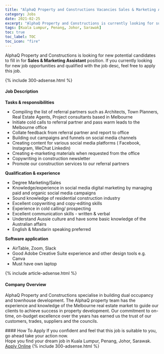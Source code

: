 ```yaml
---
title: "AlphaQ Property and Constructions Vacancies Sales & Marketing Assistant" 
category: Jobs 
date: 2021-02-25 
excerpt: "AlphaQ Property and Constructions is currently looking for suitable person to fill in the Sales & Marketing Assistant which based in Kuala Lumpur, Penang, Johor, Sarawak" 
tags: [Kuala Lumpur, Penang, Johor, Sarawak] 
toc: true 
toc_label: TOC 
toc_icon: "fire" 
--- 
```


<p>AlphaQ Property and Constructions is looking for new potential candidates to fill in for <b>Sales & Marketing Assistant</b> position. If you currently looking for new job opportunities and qualified with the job desc, feel free to apply this job.
</p>{% include 300-adsense.html %} 
<div><div><h4>Job Description</h4></div><div><div><span><div><p><strong>Tasks &amp; responsibilities</strong></p><ul><li>Compiling the list of referral partners such as Architects, Town Planners, Real Estate Agents, Project consultants based in Melbourne</li><li>Initiate cold calls to referral partner and pass warm leads to the Melbourne office</li><li>Collate feedback from referral partner and report to office</li><li>Building out campaigns and funnels on social media channels</li><li>Creating content for various social media platforms ( Facebook, Instagram, WeChat Linkedin)</li><li>Creating e-marketing materials when requested from the office</li><li>Copywriting in construction newsletter</li><li>Promote our construction services to our referral partners</li></ul><p><strong>Qualification &amp; experience</strong></p><ul><li>Degree Marketing/Sales</li><li>Knowledge/experience in social media digital marketing by managing paid and organic social media campaigns</li><li>Sound knowledge of residential construction industry</li><li>Excellent copywriting and copy-editing skills</li><li>Experience in cold calling/ prospecting</li><li>Excellent communication skills - written &amp; verbal</li><li>Understand Aussie culture and have some basic knowledge of the Australian affairs</li><li>English &amp; Mandarin speaking preferred</li></ul><p><strong>Software application</strong></p><ul><li>AirTable, Zoom, Slack</li><li>Good Adobe Creative Suite experience and other design tools e.g. Canva</li><li>Must have own laptop</li></ul></div></span></div></div></div> 
{% include article-adsense.html %} 
<div><div><h4>Company Overview</h4></div><div><div><span><div><p>AlphaQ Property and Constructions specialise in building dual occupancy and townhouse development. The AlphaQ property team has the experience and knowledge of the Melbourne real estate market to guide our clients to achieve success in property development. Our commitment to on-time, on-budget excellence over the years has earned us the trust of our customers, trades, suppliers and the councils.</p></div></span></div></div></div> 
#### How To Apply 
If you confident and feel that this job is suitable to you, go ahead take your action now. <br/> 
Hope you find your dream job in Kuala Lumpur, Penang, Johor, Sarawak. <br/> 
<a href="https://www.jobstreet.com.my/en/job/sales-marketing-assistant-4490588?jobId=jobstreet-my-job-4490588&" class="btn btn--info" target="_blank" rel="nofollow noopenner">Apply Online</a> 
{% include 300-adsense.html %} 
